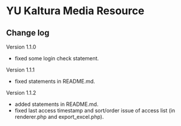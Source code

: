 # YU Kaltura Media Resource

Change log
------

Version 1.1.0

* fixed some login check statement.

Version 1.1.1

* fixed statements in README.md.

Version 1.1.2

* added statements in README.md.
* fixed last access timestamp and sort/order issue of access list (in renderer.php and export_excel.php).

